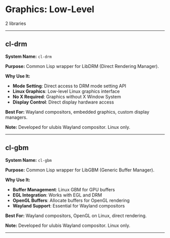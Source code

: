 # Graphics: Low-Level

2 libraries

---

## cl-drm

**System Name:** `cl-drm`

**Purpose:** Common Lisp wrapper for LibDRM (Direct Rendering Manager).

**Why Use It:**
- **Mode Setting**: Direct access to DRM mode setting API
- **Linux Graphics**: Low-level Linux graphics interface
- **No X Required**: Graphics without X Window System
- **Display Control**: Direct display hardware access

**Best For:** Wayland compositors, embedded graphics, custom display managers.

**Note:** Developed for ulubis Wayland compositor. Linux only.

---


## cl-gbm

**System Name:** `cl-gbm`

**Purpose:** Common Lisp wrapper for LibGBM (Generic Buffer Manager).

**Why Use It:**
- **Buffer Management**: Linux GBM for GPU buffers
- **EGL Integration**: Works with EGL and DRM
- **OpenGL Buffers**: Allocate buffers for OpenGL rendering
- **Wayland Support**: Essential for Wayland compositors

**Best For:** Wayland compositors, OpenGL on Linux, direct rendering.

**Note:** Developed for ulubis Wayland compositor. Linux only.

---


